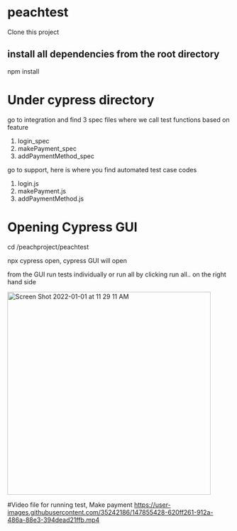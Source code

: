 # peachtest
Clone this project 
## install all dependencies from the root directory
npm install

# Under cypress directory 
go to integration and find 3 spec files where we call test functions based on feature
1. login_spec
2. makePayment_spec
3. addPaymentMethod_spec

go to support, here is where you find automated test case codes 
1. login.js
2. makePayment.js
3. addPaymentMethod.js

# Opening Cypress GUI
cd /peachproject/peachtest

npx cypress open, cypress GUI will open

from the GUI run tests individually or run all by clicking run all.. on the right hand side

<img width="458" alt="Screen Shot 2022-01-01 at 11 29 11 AM" src="https://user-images.githubusercontent.com/35242186/147855190-43a8e580-8fba-436e-b0ab-5a9799565f04.png">

#Video file for running test, Make payment 
https://user-images.githubusercontent.com/35242186/147855428-620ff261-912a-486a-88e3-394dead21ffb.mp4
